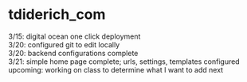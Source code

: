 # tdiderich_com <br>
3/15: digital ocean one click deployment <br>
3/20: configured git to edit locally <br>
3/20: backend configurations complete <br>
3/21: simple home page complete; urls, settings, templates configured <br>
upcoming: working on class to determine what I want to add next <br>

